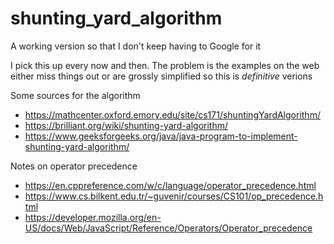 # shunting_yard_algorithm

A working version so that I don't keep having to Google for it

I pick this up every now and then. The problem is the examples on the web either miss things out or are grossly simplified so this is *definitive* verions

Some sources for the algorithm

* https://mathcenter.oxford.emory.edu/site/cs171/shuntingYardAlgorithm/
* https://brilliant.org/wiki/shunting-yard-algorithm/
* https://www.geeksforgeeks.org/java/java-program-to-implement-shunting-yard-algorithm/

Notes on operator precedence

* https://en.cppreference.com/w/c/language/operator_precedence.html
* https://www.cs.bilkent.edu.tr/~guvenir/courses/CS101/op_precedence.html
* https://developer.mozilla.org/en-US/docs/Web/JavaScript/Reference/Operators/Operator_precedence
